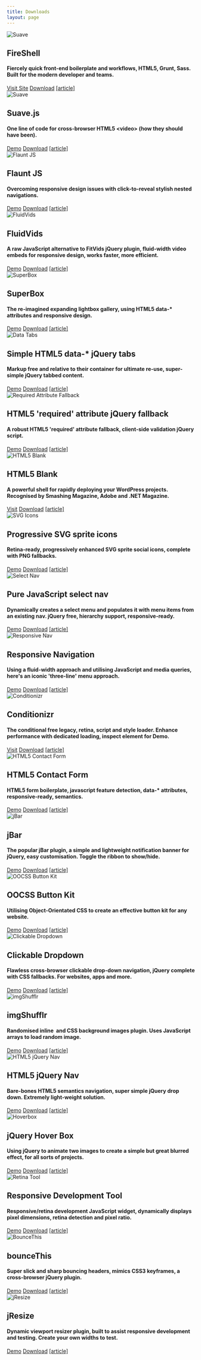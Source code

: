 ```yaml
---
title: Downloads
layout: page
---
```


<div class="download-item">
  <img src="/img/downloads/suave.jpg" alt="Suave">
  <div class="download-details">
    <h2>FireShell</h2>
    <h4>Fiercely quick front-end boilerplate and workflows, HTML5, Grunt, Sass. Built for the modern developer and teams.</h4>
    <a href="//getfireshell.com" onclick="_gaq.push(['_trackEvent', 'Click', 'View FireShell', 'FireShell']);">Visit Site</a>
    <a href="//github.com/toddmotto/fireshell/archive/master.zip" onclick="_gaq.push(['_trackEvent', 'Click', 'Download FireShell', 'Download FireShell']);">Download</a>
    <a href="//toddmotto.com/fireshell-fiercely-quick-front-end-boilerplate-and-workflows">[article]</a>
  </div>
</div>
<div class="download-item">
  <img src="/img/downloads/suave.jpg" alt="Suave">
  <div class="download-details">
    <h2>Suave.js</h2>
    <h4>One line of code for cross-browser HTML5 &lt;video&gt; (how they should have been).</h4>
    <a href="//toddmotto.com/labs/suave" onclick="_gaq.push(['_trackEvent', 'Click', 'Demo suave', 'suave Demo']);">Demo</a>
    <a href="//github.com/toddmotto/suave/archive/master.zip" onclick="_gaq.push(['_trackEvent', 'Click', 'Download suave', 'Download suave']);">Download</a>
    <a href="//toddmotto.com/hacking-the-html5-video-element-with-suave-js">[article]</a>
  </div>
</div>
<div class="download-item">
  <img src="/img/downloads/flaunt-js.jpg" alt="Flaunt JS">
  <div class="download-details">
    <h2>Flaunt JS</h2>
    <h4>Overcoming responsive design issues with click-to-reveal stylish nested navigations.</h4>
    <a href="//toddmotto.com/labs/flaunt-js" onclick="_gaq.push(['_trackEvent', 'Click', 'Demo Flaunt, 'Flaunt Demo']);">Demo</a>
    <a href="//toddmotto.com/labs/flaunt-js/flaunt-js.zip" onclick="_gaq.push(['_trackEvent', 'Click', 'Download Flaunt, 'Flaunt Download']);">Download</a>
    <a href="//toddmotto.com/flaunt-js-for-stylish-responsive-navigations-with-nested-click-to-reveal">[article]</a>
  </div>
</div>
<div class="download-item">
  <img src="/img/downloads/fluidvids.jpg" alt="FluidVids">
  <div class="download-details">
    <h2>FluidVids</h2>
    <h4>A raw JavaScript alternative to FitVids jQuery plugin, fluid-width video embeds for responsive design, works faster, more efficient.</h4>
    <a href="//toddmotto.com/labs/fluidvids" onclick="_gaq.push(['_trackEvent', 'Click', 'Demo FluidVids, 'FluidVids Demo']);">Demo</a>
    <a href="//github.com/toddmotto/fluidvids/archive/master.zip" onclick="_gaq.push(['_trackEvent', 'Click', 'Download FluidVids, 'FluidVids Download']);">Download</a>
    <a href="//toddmotto.com/fluid-and-responsive-youtube-and-vimeo-videos-with-fluidvids-js">[article]</a>
  </div>
</div>
<div class="download-item">
  <img src="/img/downloads/superbox.jpg" alt="SuperBox">
  <div class="download-details">
    <h2>SuperBox</h2>
    <h4>The re-imagined expanding lightbox gallery, using HTML5 data-* attributes and responsive design.</h4>
    <a href="//toddmotto.com/labs/superbox" onclick="_gaq.push(['_trackEvent', 'Click', 'Demo SuperBox, 'SuperBox Demo']);">Demo</a>
    <a href="//toddmotto.com/labs/superbox/superbox.zip" onclick="_gaq.push(['_trackEvent', 'Click', 'Download SuperBox, 'SuperBox Download']);">Download</a>
    <a href="//toddmotto.com/introducing-superbox-the-reimagined-lightbox-gallery">[article]</a>
  </div>
</div>
<div class="download-item">
  <img src="/img/downloads/data-tabs.jpg" alt="Data Tabs">
  <div class="download-details">
    <h2>Simple HTML5 data-* jQuery tabs</h2>
    <h4>Markup free and relative to their container for ultimate re-use, super-simple jQuery tabbed content.</h4>
    <a href="//toddmotto.com/labs/data-tabs" onclick="_gaq.push(['_trackEvent', 'Click', 'Demo Data Tabs, 'Data Tabs Demo']);">Demo</a>
  <a href="//toddmotto.com/labs/data-tabs/data-tabs.zip" onclick="_gaq.push(['_trackEvent', 'Click', 'Download Data Tabs, 'Data Tabs Download']);">Download</a>
    <a href="//toddmotto.com/simple-html5-data-attribute-jquery-tabs-markup-free-and-relative-to-their-container-for-ultimate-reuse/">[article]</a>
  </div>
</div>
<div class="download-item">
  <img src="/img/downloads/required.jpg" alt="Required Attribute Fallback">
  <div class="download-details">
    <h2>HTML5 'required' attribute jQuery fallback</h2>
    <h4>A robust HTML5 'required' attribute fallback, client-side validation jQuery script.</h4>
    <a href="//toddmotto.com/labs/required-fallback" onclick="_gaq.push(['_trackEvent', 'Click', 'Demo Required Fallback, 'Required Fallback Demo']);">Demo</a>
  <a href="//toddmotto.com/labs/required-fallback/required-fallback.zip" onclick="_gaq.push(['_trackEvent', 'Click', 'Download Required Fallback, 'Required Fallback Download']);">Download</a>
    <a href="//toddmotto.com/progressively-enhancing-html5-forms-creating-a-required-attribute-fallback-with-jquery">[article]</a>
  </div>
</div>
<div class="download-item">
  <img src="/img/downloads/html5blank.jpg" alt="HTML5 Blank">
  <div class="download-details">
    <h2>HTML5 Blank</h2>
    <h4>A powerful shell for rapidly deploying your WordPress projects. Recognised by Smashing Magazine, Adobe and .NET Magazine.</h4>
    <a href="//html5blank.com" target="_blank">Visit</a>
    <a href="//github.com/toddmotto/html5blank/archive/master.zip" onclick="_gaq.push(['_trackEvent', 'Click', 'HTML5 Blank Theme Download', 'HTML5 Blank Download']);">Download</a>
    <a href="//toddmotto.com/html5-blank-rapid-wordpress-theme-development">[article]</a>
  </div>
</div>
<div class="download-item">
  <img src="/img/downloads/svg-icons.jpg" alt="SVG Icons">
  <div class="download-details">
    <h2>Progressive SVG sprite icons</h2>
    <h4>Retina-ready, progressively enhanced SVG sprite social icons, complete with PNG fallbacks.</h4>
    <a href="//toddmotto.com/labs/svg-icons" onclick="_gaq.push(['_trackEvent', 'Click', 'Demo SVG Icons, 'SVG Icons Demo']);">Demo</a>
    <a href="//toddmotto.com/labs/svg-icons/svg-icons.zip" onclick="_gaq.push(['_trackEvent', 'Click', 'Download SVG Icons, 'SVG Icons Download']);">Download</a>
    <a href="//toddmotto.com/progressively-enhanced-svg-sprite-icons/">[article]</a>
  </div>
</div>
<div class="download-item">
  <img src="/img/downloads/select-nav-js.jpg" alt="Select Nav">
  <div class="download-details">
    <h2>Pure JavaScript select nav</h2>
    <h4>Dynamically creates a select menu and populates it with menu items from an existing nav. jQuery free, hierarchy support, responsive-ready.</h4>
    <a href="//toddmotto.com/labs/selectnav" onclick="_gaq.push(['_trackEvent', 'Click', 'Demo Select Nav', 'Select Nav Demo']);" target="_blank">Demo</a>
    <a href="//toddmotto.com/labs/selectnav/selectnav.zip" onclick="_gaq.push(['_trackEvent', 'Click', 'Download Select Nav', 'Select Nav Download']);">Download</a>
    <a href="//toddmotto.com/creating-a-responsive-dynamic-mobile-navigation-from-pure-javascript">[article]</a>
  </div>
</div>
<div class="download-item">
  <img src="/img/downloads/responsive-nav.jpg" alt="Responsive Nav">
  <div class="download-details">
    <h2>Responsive Navigation</h2>
    <h4>Using a fluid-width approach and utilising JavaScript and media queries, here's an iconic 'three-line' menu approach.</h4>
    <a href="//toddmotto.com/labs/responsive-nav" onclick="_gaq.push(['_trackEvent', 'Click', 'Demo Responsive Nav', 'Responsive Nav Demo']);" target="_blank">Demo</a>
    <a href="//toddmotto.com/labs/responsive-nav/responsive-nav.zip" onclick="_gaq.push(['_trackEvent', 'Click', 'Download Responsive Nav', 'Responsive Nav Download']);">Download</a>
    <a href="//toddmotto.com/building-an-html5-responsive-menu-with-media-queries-javascript">[article]</a>
  </div>
</div>
<div class="download-item">
  <img src="/img/downloads/conditionizr.jpg" alt="Conditionizr">
  <div class="download-details">
    <h2>Conditionizr</h2>
    <h4>The conditional free legacy, retina, script and style loader. Enhance performance with dedicated loading, inspect element for Demo.</h4>
    <a href="//conditionizr.com" onclick="_gaq.push(['_trackEvent', 'Click', 'conditionizr.com', 'conditionizr.com']);">Visit</a>
    <a href="//github.com/conditionizr/conditionizr/archive/master.zip" onclick="_gaq.push(['_trackEvent', 'Click', 'Download Conditionizr', 'Conditionizr Download']);">Download</a>
    <a href="//toddmotto.com/meet-conditionizr-the-conditional-free-legacy-retina-script-and-style-loader">[article]</a>
  </div>
</div>
<div class="download-item">
  <img src="/img/downloads/html5-contact.jpg" alt="HTML5 Contact Form">
  <div class="download-details">
    <h2>HTML5 Contact Form</h2>
    <h4>HTML5 form boilerplate, javascript feature detection, data-* attributes, responsive-ready, semantics.</h4>
    <a href="//toddmotto.com/labs/html5-contact-form" onclick="_gaq.push(['_trackEvent', 'Click', 'Demo HTML5 Contact Form, 'HTML5 Contact Form Demo']);">Demo</a>
    <a href="//toddmotto.com/labs/html5-contact-form/html5-contact-form.zip" onclick="_gaq.push(['_trackEvent', 'Click', 'Download HTML5 Contact Form, 'HTML5 Contact Form Download']);">Download</a>
    <a href="//toddmotto.com/creating-an-html5-responsive-ready-contact-form-with-custom-javascript-feature-detection">[article]</a>
  </div>
</div>
<div class="download-item">
  <img src="/img/downloads/jbar.jpg" alt="jBar">
  <div class="download-details">
    <h2>jBar</h2>
    <h4>The popular jBar plugin, a simple and lightweight notification banner for jQuery, easy customisation. Toggle the ribbon to show/hide.</h4>
    <a href="//toddmotto.com/labs/jbar/" onclick="_gaq.push(['_trackEvent', 'Click', 'Demo jBar', 'jBar Demo']);">Demo</a>
    <a href="//toddmotto.com/labs/jbar/jbar_v2.zip" onclick="_gaq.push(['_trackEvent', 'Click', 'Download jBar', 'jBar Download']);">Download</a>
    <a href="//toddmotto.com/jbar-plugin-the-jquery-call-to-action-bar">[article]</a>
  </div>
</div>
<div class="download-item">
  <img src="/img/downloads/oocss-buttons.jpg" alt="OOCSS Button Kit">
  <div class="download-details">
    <h2>OOCSS Button Kit</h2>
    <h4>Utilising Object-Orientated CSS to create an effective button kit for any website.</h4>
    <a href="//toddmotto.com/labs/oocss-buttons" onclick="_gaq.push(['_trackEvent', 'Click', 'Demo OOCSS Buttons', 'OOCSS Buttons Demo']);" target="_blank">Demo</a>
    <a href="//toddmotto.com/labs/oocss-buttons/oocss-buttons.zip" onclick="_gaq.push(['_trackEvent', 'Click', 'Download OOCSS Buttons', 'OOCSS Buttons Download']);">Download</a>
    <a href="//toddmotto.com/getting-started-with-object-orientated-css-oocss-creating-a-button-kit">[article]</a>
  </div>
</div>
<div class="download-item">
  <img src="/img/downloads/clickable-dropdown.jpg" alt="Clickable Dropdown">
  <div class="download-details">
    <h2>Clickable Dropdown</h2>
    <h4>Flawless cross-browser clickable drop-down navigation, jQuery complete with CSS fallbacks. For websites, apps and more.</h4>
    <a href="//toddmotto.com/labs/clickable-dropdown/" onclick="_gaq.push(['_trackEvent', 'Click', 'Clickable Dropdown Demo', 'Clickable Dropdown Demo Button']);">Demo</a>
    <a href="//toddmotto.com/labs/clickable-dropdown/clickable-dropdown.zip" onclick="_gaq.push(['_trackEvent', 'Click', 'Clickable Dropdown Download', 'Clickable Dropdown Download Button']);">Download</a>
    <a href="//toddmotto.com/flawless-clickable-drop-down-navigation">[article]</a>
  </div>
</div>
<div class="download-item">
  <img src="/img/downloads/imgshufflr.jpg" alt="imgShufflr">
  <div class="download-details">
    <h2>imgShufflr</h2>
    <h4>Randomised inline <img> and CSS background images plugin. Uses JavaScript arrays to load random image.</h4>
    <a href="//toddmotto.com/labs/imgshufflr/" onclick="_gaq.push(['_trackEvent', 'Click', 'Demo imgShufflr', 'imgShufflr Demo']);">Demo</a>
    <a href="//toddmotto.com/labs/imgshufflr/imgshufflr.zip" onclick="_gaq.push(['_trackEvent', 'Click', 'Download imgShufflr', 'imgShufflr Download']);">Download</a>
    <a href="//toddmotto.com/imgshufflr-randomised-inline-and-css-background-images-plugin">[article]</a>
  </div>
</div>
<div class="download-item">
  <img src="/img/downloads/html5nav.jpg" alt="HTML5 jQuery Nav">
  <div class="download-details">
    <h2>HTML5 jQuery Nav</h2>
    <h4>Bare-bones HTML5 semantics navigation, super simple jQuery drop down. Extremely light-weight solution.</h4>
    <a href="//toddmotto.com/labs/html5-jquery-nav/" onclick="_gaq.push(['_trackEvent', 'Click', 'HTML5 jQuery Nav Demo', 'HTML5 jQuery Nav Demo Button']);">Demo</a>
    <a href="//toddmotto.com/labs/html5-jquery-nav/html5-jquery-nav.zip" onclick="_gaq.push(['_trackEvent', 'Click', 'Download HTML5 jQuery Nav', 'HTML5 jQuery Nav Download']);">Download</a>
    <a href="//toddmotto.com/html5-and-jquery-super-simple-drop-down-nav">[article]</a>
  </div>
</div>
<div class="download-item">
  <img src="/img/downloads/hoverbox.jpg" alt="Hoverbox">
  <div class="download-details">
    <h2>jQuery Hover Box</h2>
    <h4>Using jQuery to animate two images to create a simple but great blurred effect, for all sorts of projects.</h4>
    <a href="//toddmotto.com/labs/hover-box/" onclick="_gaq.push(['_trackEvent', 'Click', 'jQuery Hover Box Demo', 'jQuery Hover Demo Button']);">Demo</a>
    <a href="//toddmotto.com/labs/hover-box/hover-box.zip" onclick="_gaq.push(['_trackEvent', 'Click', 'jQuery Hover Box Download', 'jQuery Hover Box Download Button']);">Download</a>
    <a href="//toddmotto.com/create-a-simple-jquery-hover-call-to-action-box">[article]</a>
  </div>
</div>
<div class="download-item">
  <img src="/img/downloads/retina.jpg" alt="Retina Tool">
  <div class="download-details">
    <h2>Responsive Development Tool</h2>
    <h4>Responsive/retina development JavaScript widget, dynamically displays pixel dimensions, retina detection and pixel ratio.</h4>
    <a href="//toddmotto.com/labs/viewport-retina/" onclick="_gaq.push(['_trackEvent', 'Click', 'Demo ViewPort Resizer', 'ViewPort Resizer Demo']);">Demo</a>
    <a href="//toddmotto.com/labs/viewport-retina/viewport-retina.zip" onclick="_gaq.push(['_trackEvent', 'Click', 'Download ViewPort Resizer', 'ViewPort Resizer Download']);">Download</a>
    <a href="//toddmotto.com/viewport-dynamic-width-calculation-retina-and-pixel-ratio-javascript-widget">[article]</a>
  </div>
</div>
<div class="download-item">
  <img src="/img/downloads/bounce-this.jpg" alt="BounceThis">
  <div class="download-details">
    <h2>bounceThis</h2>
    <h4>Super slick and sharp bouncing headers, mimics CSS3 keyframes, a cross-browser jQuery plugin.</h4>
    <a href="//toddmotto.com/labs/bouncethis/" onclick="_gaq.push(['_trackEvent', 'Click', 'Demo bounceThis', 'bounceThis Demo']);">Demo</a>
    <a href="//toddmotto.com/labs/bouncethis/bouncethis.zip" onclick="_gaq.push(['_trackEvent', 'Click', 'Download bounceThis', 'bounceThis Download']);">Download</a>
    <a href="//toddmotto.com/bouncethis-plugin-mimics-css3-keyframes-bouncing-header-animations">[article]</a>
  </div>
</div>
<div class="download-item">
  <img src="/img/downloads/jresize.jpg" alt="jResize">
  <div class="download-details">
    <h2>jResize</h2>
    <h4>Dynamic viewport resizer plugin, built to assist responsive development and testing. Create your own widths to test.</h4>
    <a href="//toddmotto.com/labs/jresize/" onclick="_gaq.push(['_trackEvent', 'Click', 'Demo jResize', 'jResize Demo']);">Demo</a>
    <a href="//github.com/toddmotto/jResize/archive/master.zip" onclick="_gaq.push(['_trackEvent', 'Click', 'Download jResize', 'jResize Download']);">Download</a>
    <a href="//toddmotto.com/jresize-plugin-for-one-window-responsive-development">[article]</a>
  </div>
</div>